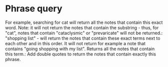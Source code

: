# Phrase query

For example, searching for cat will return all the notes that contain this exact word. Note: it will not return the notes that contain the substring - thus, for "cat", notes that contain "cataclysmic" or "prevaricate" will not be returned.: "shopping list" - will return the notes that contain these exact terms next to each other and in this order. It will not return for example a note that contains "going shopping with my list".
Returns all the notes that contain this term.: Add double quotes to return the notes that contain exactly this phrase.